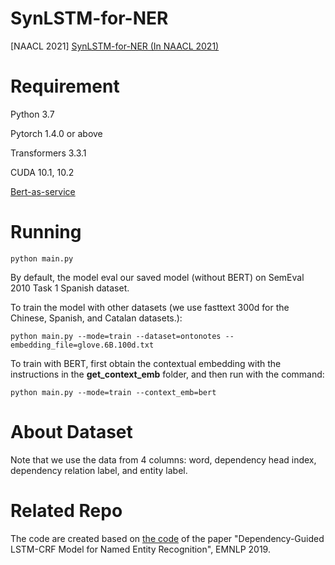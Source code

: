 # SynLSTM-for-NER

[NAACL 2021] [SynLSTM-for-NER (In NAACL 2021)]()

# Requirement
Python 3.7

Pytorch 1.4.0 or above

Transformers 3.3.1

CUDA 10.1, 10.2

[Bert-as-service](https://github.com/hanxiao/bert-as-service)


# Running   
```
python main.py  
```
By default, the model eval our saved model (without BERT) on SemEval 2010 Task 1 Spanish dataset.  

To train the model with other datasets (we use fasttext 300d for the Chinese, Spanish, and Catalan datasets.):    
```
python main.py --mode=train --dataset=ontonotes --embedding_file=glove.6B.100d.txt
```

To train with BERT, first obtain the contextual embedding with the instructions in the **get_context_emb** folder, and then run with the command:
```
python main.py --mode=train --context_emb=bert
```

# About Dataset

Note that we use the data from 4 columns: word, dependency head index, dependency relation label, and entity label.


# Related Repo
The code are created based on [the code](https://github.com/allanj/ner_with_dependency) of the paper "Dependency-Guided LSTM-CRF Model for Named Entity Recognition", EMNLP 2019.



